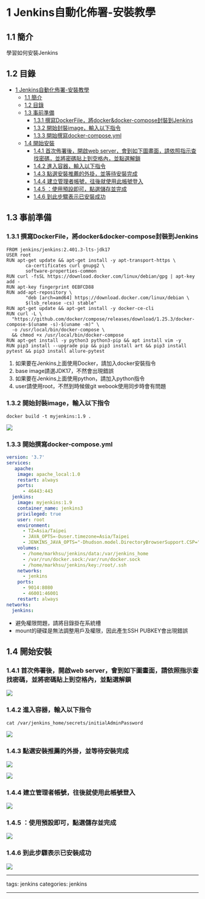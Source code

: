 # 1 Jenkins自動化佈署-安裝教學

## 1.1 簡介
學習如何安裝Jenkins

## 1.2 目錄

- [1 Jenkins自動化佈署-安裝教學](#1-jenkins自動化佈署-安裝教學)
  - [1.1 簡介](#11-簡介)
  - [1.2 目錄](#12-目錄)
  - [1.3 事前準備](#13-事前準備)
    - [1.3.1 撰寫DockerFile，將docker\&docker-compose封裝到Jenkins](#131-撰寫dockerfile將dockerdocker-compose封裝到jenkins)
    - [1.3.2 開始封裝image，輸入以下指令](#132-開始封裝image輸入以下指令)
    - [1.3.3 開始撰寫docker-compose.yml](#133-開始撰寫docker-composeyml)
  - [1.4 開始安裝](#14-開始安裝)
    - [1.4.1 首次佈署後，開啟web server，會到如下圖畫面，請依照指示查找密碼，並將密碼貼上到空格內，並點選解鎖](#141-首次佈署後開啟web-server會到如下圖畫面請依照指示查找密碼並將密碼貼上到空格內並點選解鎖)
    - [1.4.2 進入容器，輸入以下指令](#142-進入容器輸入以下指令)
    - [1.4.3 點選安裝推薦的外掛，並等待安裝完成](#143-點選安裝推薦的外掛並等待安裝完成)
    - [1.4.4 建立管理者帳號，往後就使用此帳號登入](#144-建立管理者帳號往後就使用此帳號登入)
    - [1.4.5 ：使用預設即可，點選儲存並完成](#145-使用預設即可點選儲存並完成)
    - [1.4.6 到此步驟表示已安裝成功](#146-到此步驟表示已安裝成功)


## 1.3 事前準備

### 1.3.1 撰寫DockerFile，將docker&docker-compose封裝到Jenkins

```docker
FROM jenkins/jenkins:2.401.3-lts-jdk17
USER root  
RUN apt-get update && apt-get install -y apt-transport-https \  
       ca-certificates curl gnupg2 \  
       software-properties-common  
RUN curl -fsSL https://download.docker.com/linux/debian/gpg | apt-key add -  
RUN apt-key fingerprint 0EBFCD88  
RUN add-apt-repository \  
       "deb [arch=amd64] https://download.docker.com/linux/debian \  
       $(lsb_release -cs) stable"  
RUN apt-get update && apt-get install -y docker-ce-cli  
RUN curl -L \  
  "https://github.com/docker/compose/releases/download/1.25.3/docker-compose-$(uname -s)-$(uname -m)" \  
  -o /usr/local/bin/docker-compose \  
  && chmod +x /usr/local/bin/docker-compose  
RUN apt-get install -y python3 python3-pip && apt install vim -y 
RUN pip3 install --upgrade pip && pip3 install art && pip3 install pytest && pip3 install allure-pytest 
```


1. 如果要在Jenkins上面使用Docker，請加入docker安裝指令
2. base image請選JDK17，不然會出現錯誤
3. 如果要在Jenkins上面使用python，請加入python指令
4. user請使用root，不然到時候做git webook使用同步時會有問題


<!--more-->

### 1.3.2 開始封裝image，輸入以下指令

```docker
docker build -t myjenkins:1.9 .
```

![](https://raw.githubusercontent.com/Mark850409/20250809_gitbook_local/refs/heads/master/image/upload_5aa6dc22cd7a7d0af63befd575e0c9c8.png)


### 1.3.3 開始撰寫docker-compose.yml

```yaml
version: '3.7'
services:
   apache:
    image: apache_local:1.0
    restart: always
    ports:
      - 46443:443
  jenkins:
    image: myjenkins:1.9
    container_name: jenkins3
    privileged: true
    user: root
    environment:
      - TZ=Asia/Taipei
      - JAVA_OPTS=-Duser.timezone=Asia/Taipei
      - JENKINS_JAVA_OPTS="-Dhudson.model.DirectoryBrowserSupport.CSP="
    volumes:
      - /home/markhsu/jenkins/data:/var/jenkins_home 
      - /var/run/docker.sock:/var/run/docker.sock 
      - /home/markhsu/jenkins/key:/root/.ssh
    networks:
      - jenkins
    ports:
      - 9014:8080
      - 46001:46001
    restart: always
networks:
  jenkins:
```

* 避免權限問題，請將目錄掛在系統槽
* mount的硬碟是無法調整用戶及權限，因此產生SSH PUBKEY會出現錯誤


## 1.4 開始安裝

### 1.4.1 首次佈署後，開啟web server，會到如下圖畫面，請依照指示查找密碼，並將密碼貼上到空格內，並點選解鎖

![](https://raw.githubusercontent.com/Mark850409/20250809_gitbook_local/refs/heads/master/image/upload_4387a13069c099dcb80b94f8fe358bcd.png)

### 1.4.2 進入容器，輸入以下指令
```console=
cat /var/jenkins_home/secrets/initialAdminPassword
```

![](https://raw.githubusercontent.com/Mark850409/20250809_gitbook_local/refs/heads/master/image/upload_76a80c065a3d6604a63c89a3d48ba7a6.png)

### 1.4.3 點選安裝推薦的外掛，並等待安裝完成
![](https://raw.githubusercontent.com/Mark850409/20250809_gitbook_local/refs/heads/master/image/upload_bba7bcfcd1078bbd3f67a1264982747a.png)

![](https://raw.githubusercontent.com/Mark850409/20250809_gitbook_local/refs/heads/master/image/upload_b7201dbb2d9a1952343f38f6af659f6a.png)


### 1.4.4 建立管理者帳號，往後就使用此帳號登入

![](https://raw.githubusercontent.com/Mark850409/20250809_gitbook_local/refs/heads/master/image/upload_1370aefec0db3d17197d05313250294e.png)


### 1.4.5 ：使用預設即可，點選儲存並完成
![](https://raw.githubusercontent.com/Mark850409/20250809_gitbook_local/refs/heads/master/image/upload_0d300151fbb7d5d8881fd36fe96d8101.png)


### 1.4.6 到此步驟表示已安裝成功
![](https://raw.githubusercontent.com/Mark850409/20250809_gitbook_local/refs/heads/master/image/upload_8f0ed2016d759bcf9e31b68908bd9ee9.png)

---
tags: jenkins
categories: jenkins

---
